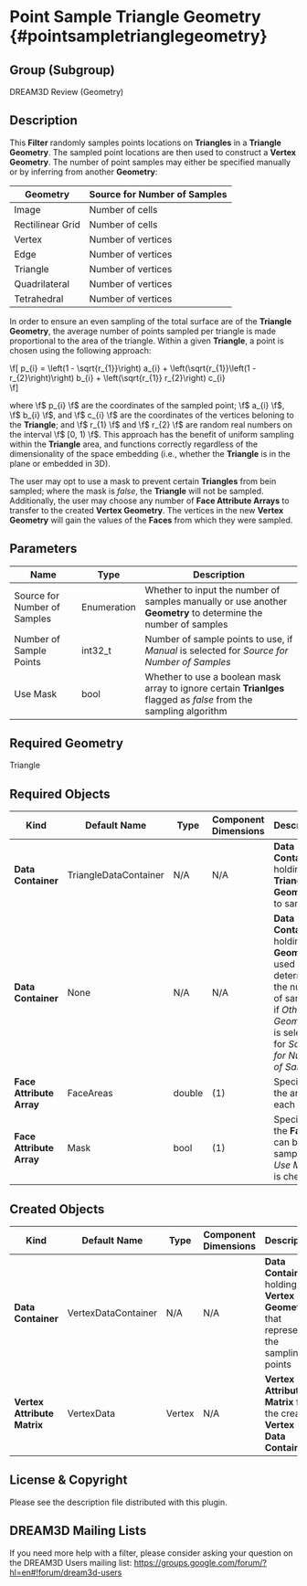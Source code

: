 Point Sample Triangle Geometry {#pointsampletrianglegeometry}
=============

## Group (Subgroup) ##
DREAM3D Review (Geometry)

## Description ##
This **Filter** randomly samples points locations on **Triangles** in a **Triangle Geometry**.  The sampled point locations are then used to construct a **Vertex Geometry**.  The number of point samples may either be specified manually or by inferring from another **Geometry**:

| Geometry | Source for Number of Samples |
|----------|-----------|
| Image | Number of cells |
| Rectilinear Grid | Number of cells |
| Vertex | Number of vertices |
| Edge | Number of vertices |
| Triangle | Number of vertices |
| Quadrilateral | Number of vertices |
| Tetrahedral | Number of vertices |

In order to ensure an even sampling of the total surface are of the **Triangle Geometry**, the average number of points sampled per triangle is made proportional to the area of the triangle.  Within a given **Triangle**, a point is chosen using the following approach:

\f[
p_{i} = \left(1 - \sqrt{r_{1}}\right) a_{i} +
\left(\sqrt{r_{1}}\left(1 - r_{2}\right)\right) b_{i} +
\left(\sqrt{r_{1}} r_{2}\right) c_{i}  
\f]

where \f$ p_{i} \f$ are the coordinates of the sampled point; \f$ a_{i} \f$, \f$ b_{i} \f$, and \f$ c_{i} \f$ are the coordinates of the vertices beloning to the **Triangle**; and \f$ r_{1} \f$ and \f$ r_{2} \f$ are random real numbers on the interval \f$ [0, 1) \f$.  This approach has the benefit of uniform sampling within the **Triangle** area, and functions correctly regardless of the dimensionality of the space embedding (i.e., whether the **Triangle** is in the plane or embedded in 3D).

The user may opt to use a mask to prevent certain **Triangles** from bein sampled; where the mask is _false_, the **Triangle** will not be sampled.  Additionally, the user may choose any number of **Face Attribute Arrays** to transfer to the created **Vertex Geometry**. The vertices in the new **Vertex Geometry** will gain the values of the **Faces** from which they were sampled.

## Parameters ##

| Name | Type | Description |
|------|------|-------------|
| Source for Number of Samples | Enumeration | Whether to input the number of samples manually or use another **Geometry** to determine the number of samples |
| Number of Sample Points | int32_t | Number of sample points to use, if _Manual_ is selected for _Source for Number of Samples_ |
| Use Mask | bool | Whether to use a boolean mask array to ignore certain **Trianlges** flagged as _false_ from the sampling algorithm |

## Required Geometry ###

Triangle

## Required Objects ##

| Kind | Default Name | Type | Component Dimensions | Description |
|------|--------------|------|----------------------|-------------|
| **Data Container** | TriangleDataContainer | N/A | N/A | **Data Container** holding the **Triangle Geometry** to sample |
| **Data Container** | None | N/A | N/A | **Data Container** holding the **Geometry** used to determine the number of samples, if _Other Geometry_ is selected for _Source for Number of Samples_ |
| **Face Attribute Array**  | FaceAreas | double | (1) | Specifies the area of each **Face** |
| **Face Attribute Array** | Mask | bool | (1) | Specifies if the **Face** can be sampled, if _Use Mask_ is checked |

## Created Objects ##

| Kind | Default Name | Type | Component Dimensions | Description |
|------|--------------|------|----------------------|-------------|
| **Data Container** | VertexDataContainer | N/A | N/A | **Data Container** holding the **Vertex Geometry** that represents the sampling points |
| **Vertex Attribute Matrix** | VertexData | Vertex | N/A | **Vertex Attribute Matrix** for the created **Vertex Data Container** |

## License & Copyright ##

Please see the description file distributed with this plugin.

## DREAM3D Mailing Lists ##

If you need more help with a filter, please consider asking your question on the DREAM3D Users mailing list:
https://groups.google.com/forum/?hl=en#!forum/dream3d-users